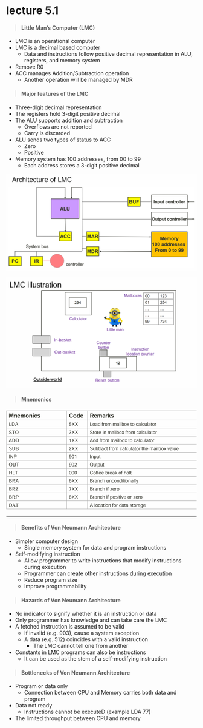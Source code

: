 #  lecture 5.1

>#### Little Man’s Computer (LMC)

 *  LMC is an operational computer
 * LMC is a decimal based computer
    * Data and instructions follow positive decimal representation in ALU, registers, and memory 
system
 * Remove R0
 * ACC manages Addition/Subtraction operation
    * Another operation will be managed by MDR

>#### Major features of the LMC

* Three-digit decimal representation
* The registers hold 3-digit positive decimal
* The ALU supports addition and subtraction
  * Overflows are not reported
  * Carry is discarded
* ALU sends two types of status to ACC
  * Zero
  * Positive
* Memory system has 100 addresses, from 00 to 99
  * Each address stores a 3-digit positive decimal

![alt text](image.png)

![alt text](image-1.png)

> #### Mnemonics

![alt text](image-2.png)

---

>#### Benefits of Von Neumann Architecture

 * Simpler computer design
    * Single memory system for data and program instructions
 * Self-modifying instruction
    * Allow programmer to write instructions that modify instructions during execution
    * Programmer can create other instructions during execution
    * Reduce program size
    * Improve programmability

> #### Hazards of Von Neumann Architecture

* No indicator to signify whether it is an instruction or data
* Only programmer has knowledge and can take care the LMC
* A fetched instruction is assumed to be valid
  * If invalid (e.g. 903), cause a system exception
  * A data (e.g. 512) coincides with a valid instruction
    * The LMC cannot tell one from another
* Constants in LMC programs can also be instructions
  * It can be used as the stem of a self-modifying instruction

> #### Bottlenecks of Von Neumann Architecture
 * Program or data only
    * Connection between CPU and Memory carries both data and program
 * Data not ready
    * Instructions cannot be executeD (example LDA 77)
 * The limited throughput between CPU and memory